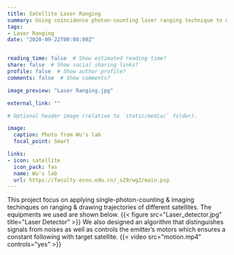 ```yaml
---
title: Satellite Laser Ranging
summary: Using coincidence photon-counting laser ranging technique to draw trajectories of several satellites
tags:
- Laser Ranging
date: "2020-09-22T00:00:00Z"


reading_time: false  # Show estimated reading time?
share: false  # Show social sharing links?
profile: false  # Show author profile?
comments: false  # Show comments?

image_preview: "Laser Ranging.jpg"

external_link: ""

# Optional header image (relative to `static/media/` folder).

image:
  caption: Photo from Wu's lab
  focal_point: Smart

links:
- icon: satellite
  icon_pack: fas
  name: Wu's lab
  url: https://faculty.ecnu.edu.cn/_s29/wg2/main.psp
---
```

This project focus on applying single-photon-counting & imaging techinques on ranging & drawing trajectories of different satellites. The equipments we used are shown below. 
{{< figure src="Laser_detector.jpg" title="Laser Detector" >}}
We also designed an algorithm that distinguishes signals from noises as well as controls the emitter’s motors which ensures a constant following with target satellite.
{{< video src="motion.mp4" controls="yes" >}}
